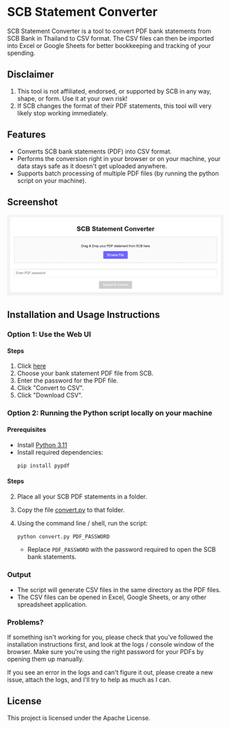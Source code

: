 # SCB Statement Converter

SCB Statement Converter is a tool to convert PDF bank statements from SCB Bank in Thailand to CSV format. The CSV files can then be imported into Excel or Google Sheets for better bookkeeping and tracking of your spending.

## Disclaimer

1. This tool is not affiliated, endorsed, or supported by SCB in any way, shape, or form. Use it at your own risk!
5. If SCB changes the format of their PDF statements, this tool will very likely stop working immediately.

## Features

- Converts SCB bank statements (PDF) into CSV format.
- Performs the conversion right in your browser or on your machine, your data stays safe as it doesn't get uploaded anywhere.
- Supports batch processing of multiple PDF files (by running the python script on your machine).

## Screenshot

![Web UI](https://github.com/shlomki/scb-statement-converter/blob/main/screenshots/webui.png?raw=true)

## Installation and Usage Instructions

### Option 1: Use the Web UI

#### Steps

1. Click [here](https://shlomki.github.io/scb-statement-converter/)
2. Choose your bank statement PDF file from SCB.
3. Enter the password for the PDF file.
4. Click "Convert to CSV".
5. Click "Download CSV".

### Option 2: Running the Python script locally on your machine

#### Prerequisites

- Install [Python 3.11](https://www.python.org/downloads/)
- Install required dependencies:
   ```sh
   pip install pypdf
   ```

#### Steps

2. Place all your SCB PDF statements in a folder.
3. Copy the file [convert.py](https://github.com/shlomki/scb-statement-converter/blob/main/convert.py) to that folder.
4. Using the command line / shell, run the script:

   ```sh
   python convert.py PDF_PASSWORD
   ```
   - Replace `PDF_PASSWORD` with the password required to open the SCB bank statements.

### Output

- The script will generate CSV files in the same directory as the PDF files.
- The CSV files can be opened in Excel, Google Sheets, or any other spreadsheet application.

### Problems?

If something isn't working for you, please check that you've followed the installation instructions first, and look at the logs / console window of the browser. Make sure you're using the right password for your PDFs by opening them up manually.

If you see an error in the logs and can't figure it out, please create a new issue, attach the logs, and I'll try to help as much as I can.

## License

This project is licensed under the Apache License.
